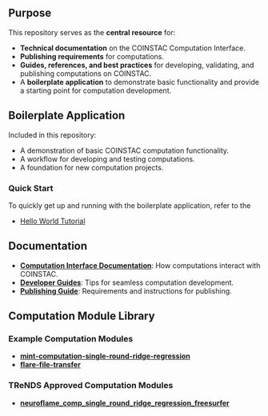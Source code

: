 ## Purpose

This repository serves as the **central resource** for:

- **Technical documentation** on the COINSTAC Computation Interface.
- **Publishing requirements** for computations.
- **Guides, references, and best practices** for developing, validating, and publishing computations on COINSTAC.
- A **boilerplate application** to demonstrate basic functionality and provide a starting point for computation development.

## Boilerplate Application

Included in this repository:

- A demonstration of basic COINSTAC computation functionality.
- A workflow for developing and testing computations.
- A foundation for new computation projects.

### Quick Start

To quickly get up and running with the boilerplate application, refer to the
- [Hello World Tutorial](docs/computation_development/tutorial_hello_world.md)

## Documentation

- **[Computation Interface Documentation](docs/coinstac_computation_interface/COINSTAC_Computation_Interface.md)**: How computations interact with COINSTAC.
- **[Developer Guides](docs/computation_development/computation_development.md)**: Tips for seamless computation development.
- **[Publishing Guide](docs/computation_publishing/Computation_Publishing_Guide.md)**: Requirements and instructions for publishing.

## Computation Module Library

### Example Computation Modules

- **[mint-computation-single-round-ridge-regression](https://github.com/trendscenter/mint-computation-single-round-ridge-regression)**
- **[flare-file-transfer](https://github.com/dylanmartin/flare-file-transfer/)**

### TReNDS Approved Computation Modules

- **[neuroflame_comp_single_round_ridge_regression_freesurfer](https://github.com/trendscenter/neuroflame_comp_single_round_ridge_regression_freesurfer)**
